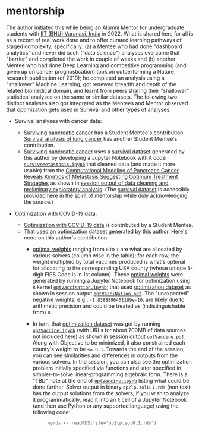 # mentorship
The [author](mailto:yadevinit@gmail.com) initiated this while being an Alumni Mentor for undergraduate students with [IIT (BHU) Varanasi, India](https://saic.iitbhu.ac.in/) in 2022. What is shared here for all is as a record of real work done and to offer curated learning pathways of staged complexity, specifically: (a) a Mentee who had done "dashboard analytics" and never did such ("data science") analyses overcame that "barrier" and completed the work in couple of weeks and (b) another Mentee who had done Deep Learning and competitive programming (and given up on cancer prognostication) took on outperforming a Nature research publication (of 2019); he completed an analysis using a "shallower" Machine Learning, got renewed breadth and depth of the related biomedical domain, and learnt from peers sharing their "shallower" statistical analyses on the same or similar datasets. The following two distinct analyses also got integrated as the Mentees and Mentor observed that optimization gets used in Survival and other types of analyses.

-  Survival analyses with cancer data:
    *  [Surviving pancreatic cancer] has a Student Mentee's contribution. [Survival analysis of lung cancer](https://github.com/AjayKumarRedu/Survival-Analysis#survival-analysis) has another Student Mentee's contribution.
    *  [Surviving pancreatic cancer] uses a [survival dataset] generated by this author by developing a Jupyter Notebook with `R` code [`surviveMetastasis.ipynb`](./surviveMetastasis-2022Apr28-1229.ipynb) that cleaned data (and made it more usable) from the [Computational Modeling of Pancreatic Cancer Reveals Kinetics of Metastasis Suggesting Optimum Treatment Strategies](https://doi.org/10.1016/j.cell.2011.11.060) as shown in [session output of data cleaning and preliminary exploratory analysis](./surviveMetastasis-2022Apr28-1230.pdf). (The [survival dataset] is accessibly provided here in the spirit of mentorship while duly acknowledging the source.)

-  Optimization with COVID-19 data:
    *  [Optimization with COVID-19 data](https://github.com/AjayKumarRedu/Optimization-with-covid-19-data#optimization-with-covid-19-data) is contributed by a Student Mentee.
    *  That used an [optimization dataset] generated by this author. Here's more on this author's contribution:
        +  [optimal weights] ranging from `0` to `1` are what are allocated by various solvers (column wise in the table); for each row, the weight multiplied by total vaccines produced is what's optimal for allocating to the corresponding USA county (whose unique 5-digit FIPS Code is in 1st column). These [optimal weights] were generated by running a Jupyter Notebook for optimization using `R` kernel [`optVacciNation.ipynb`](./optVacciNation.ipynb); that used [optimization dataset] as shown in session output [`optVacciNation.pdf`](./optVacciNation-2022May22-1303.pdf).  The "unexpected" negative weights, e.g., `-1.8388896451189e-10`, are likely due to arithmetic precision and could be treated as (indistinguishable from) `0`.
        +  In turn, that [optimization dataset] was got by running [`optVaccine.ipynb`] (with URLs for about 700MB of data sources not included here) as shown in session output [`optVaccine.pdf`](./optVaccine-2022May16-1036.pdf).  Along with Objective to be minimized, it also constrained each county's weight to be `<= 0.1`.  Towards the end of the session, you can see similarities and differences in outputs from the various solvers.  In the session, you can also see the optimization problem initially specified via functions and later specified in simpler-to-solve linear-programming algebraic form.  There is a "TBD" note at the end of [`optVaccine.ipynb`] listing what could be done further.  Solver output in binary `op2lp.sol0.1.rds` (non text) has the output solutions from the solvers; if you wish to analyze it programmatically, read it into an `R` cell of a Jupyter Notebook (and then use Python or any supported language) using the following code:

            >    `myrds <- readRDS(file="op2lp.sol0.1.rds")`

[survival dataset]:<./mmc1tabS1a-202204281228.csv>
[optimization dataset]:<./myData.tVaccMi.csv>
[optimal weights]:<./op2lp.sol.list.df.csv>
[`optVaccine.ipynb`]:<./optVaccine.ipynb>
[Surviving pancreatic cancer]:<https://github.com/Anchaliya75/Pancreatic-Cancer-Research-Paper-Implementation#pancreatic-cancer>
